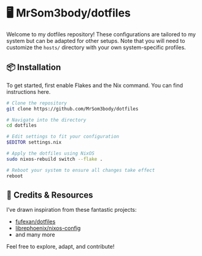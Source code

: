 # 🖥️ MrSom3body/dotfiles

Welcome to my dotfiles repository! These configurations are tailored to my system but can be adapted for other setups. Note that you will need to customize the `hosts/` directory with your own system-specific profiles.

## 📦 Installation

To get started, first enable Flakes and the Nix command. You can find instructions here.

```bash
# Clone the repository
git clone https://github.com/MrSom3body/dotfiles

# Navigate into the directory
cd dotfiles

# Edit settings to fit your configuration
$EDITOR settings.nix

# Apply the dotfiles using NixOS
sudo nixos-rebuild switch --flake .

# Reboot your system to ensure all changes take effect
reboot
```

## 💾 Credits & Resources

I’ve drawn inspiration from these fantastic projects:

- [fufexan/dotfiles](https://github.com/fufexan/dotfiles)
- [librephoenix/nixos-config](https://github.com/librephoenix/nixos-config)
- and many more

Feel free to explore, adapt, and contribute!
